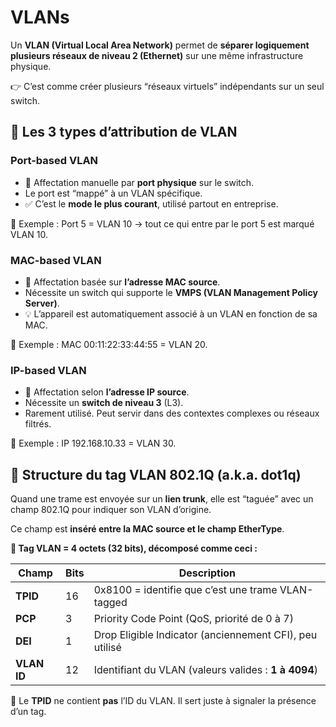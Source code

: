 # VLANs

Un **VLAN (Virtual Local Area Network)** permet de **séparer logiquement plusieurs réseaux de niveau 2 (Ethernet)** sur une même infrastructure physique.

👉 C’est comme créer plusieurs “réseaux virtuels” indépendants sur un seul switch.



## **🧩 Les 3 types d’attribution de VLAN**

### **Port-based VLAN**

- 🎯 Affectation manuelle par **port physique** sur le switch.
- Le port est “mappé” à un VLAN spécifique.
- ✅ C’est le **mode le plus courant**, utilisé partout en entreprise.

🔧 Exemple : Port 5 = VLAN 10 → tout ce qui entre par le port 5 est marqué VLAN 10.



### **MAC-based VLAN**

- 🎯 Affectation basée sur **l’adresse MAC source**.
- Nécessite un switch qui supporte le **VMPS (VLAN Management Policy Server)**.
- 💡 L’appareil est automatiquement associé à un VLAN en fonction de sa MAC.

🔧 Exemple : MAC 00:11:22:33:44:55 = VLAN 20.



### **IP-based VLAN**

- 🎯 Affectation selon **l’adresse IP source**.
- Nécessite un **switch de niveau 3** (L3).
- Rarement utilisé. Peut servir dans des contextes complexes ou réseaux filtrés.

🔧 Exemple : IP 192.168.10.33 = VLAN 30.



## **🧱 Structure du tag VLAN 802.1Q (a.k.a. dot1q)**

Quand une trame est envoyée sur un **lien trunk**, elle est “taguée” avec un champ 802.1Q pour indiquer son VLAN d’origine.

Ce champ est **inséré entre la MAC source et le champ EtherType**.



**📐 Tag VLAN = 4 octets (32 bits), décomposé comme ceci :**

| **Champ** | **Bits** | **Description** |
|----|----|----|
| **TPID** | 16 | 0x8100 = identifie que c’est une trame VLAN-tagged |
| **PCP** | 3 | Priority Code Point (QoS, priorité de 0 à 7) |
| **DEI** | 1 | Drop Eligible Indicator (anciennement CFI), peu utilisé |
| **VLAN ID** | 12 | Identifiant du VLAN (valeurs valides : **1 à 4094**) |

🧠 Le **TPID** ne contient **pas** l’ID du VLAN. Il sert juste à signaler la présence d’un tag.


